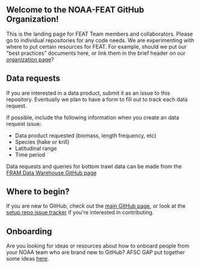 ## Welcome to the NOAA-FEAT GitHub Organization! 
This is the landing page for FEAT Team members and collaborators. Please go to individual repositories for any code needs. We are experimenting with where to put certain resources for FEAT. For example, should we put our "best practices" documents here, or link them in the brief header on our [organization page](https://github.com/noaa-feat/)? 

## Data requests
If you are interested in a data product, submit it as an issue to this repository. Eventually we plan to have a form to fill out to track each data request.

If possible, include the following information when you create an data request issue:

  * Data product requested (biomass, length frequency, etc)
  * Species (hake or krill)
  * Latitudinal range 
  * Time period

Data requests and queries for bottom trawl data can be made from the [FRAM Data Warehouse GitHub page](https://github.com/nwfsc-fram/warehouse)

## Where to begin?
If you are new to GitHub, check out the [main GitHub page](https://github.com/noaa-feat), or look at the [setup repo issue tracker](https://github.com/noaa-feat/setup/issues) if you're interested in contributing.

## Onboarding
Are you looking for ideas or resources about how to onboard people from your NOAA team who are brand new to GitHub? AFSC GAP put together some ideas [here](https://afsc-gap-products.github.io/pages/onboarding).
